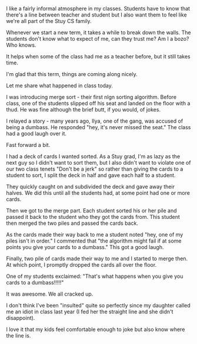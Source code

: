 <!--
.. title: I guess I'm a dumbass
.. slug: 2014-02-27-dumbass.md
.. date: 2014-02-27
.. type: text
-->


I like a fairly informal atmosphere in my classes. Students have to
know that there's a line between teacher and student but I also want
them to feel like we're all part of the Stuy CS family.

Whenever we start a new term, it takes a while to break down the
walls. The students don't know what to expect of me, can they trust
me? Am I a bozo? Who knows.

It helps when some of the class had me as a teacher before, but it still takes time.

I'm glad that this term, things are coming along nicely.

Let me share what happened in class today.


I was introducing merge sort - their first nlgn sorting
algorithm. Before class, one of the students slipped off his seat and landed on the floor with a thud. He
was fine although the brief butt, if you would, of jokes.

I relayed a story - many years ago, Ilya, one of the gang, was accused
of being a dumbass. He responded "hey, it's never missed the seat." The
class had a good laugh over it.

Fast forward a bit.

I had a deck of cards I wanted sorted. As a Stuy grad, I'm as lazy as
the next guy so I didn't want to sort them, but I also didn't want to
violate one of our two class tenets "Don't be a jerk" so rather than
giving the cards to a student to sort, I split the deck in half and
gave each half to a student.

They quickly caught on and subdivided the deck and gave away their
halves. We did this until all the students had, at some point had one
or more cards.

Then we got to the merge part. Each student sorted his or her pile and
passed it back to the student who they got the cards from. This
student then merged the two piles and passed the cards back.

As the cards made their way back to me a student noted "hey, one of my
piles isn't in order." I commented that "the algorithm might fail if
at some points you give your cards to a dumbass." This got a good
laugh.

Finally, two pile of cards made their way to me and I started to merge
then. At which point, I promptly dropped the cards all over the floor.

One of my students exclaimed: "That's what happens when you give you
cards to a dumbass!!!!!"

It was awesome. We all cracked up.

I don't think I've been "insulted" quite so perfectly since my daughter
called me an idiot in class last year (I fed her the straight line and
she didn't disappoint).

I love it that my kids feel comfortable enough to joke but also know
where the line is.

